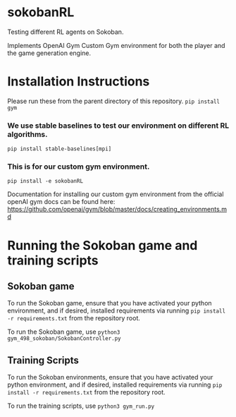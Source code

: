# sokobanRL
Testing different RL agents on Sokoban.

Implements OpenAI Gym Custom Gym environment for both the player and the game generation engine.

# Installation Instructions
Please run these from the parent directory of this repository.
`pip install gym`

### We use stable baselines to test our environment on different RL algorithms.
`pip install stable-baselines[mpi]`

### This is for our custom gym environment.
`pip install -e sokobanRL`

Documentation for installing our custom gym environment from the official openAI gym docs can be found here: 
https://github.com/openai/gym/blob/master/docs/creating_environments.md 


# Running the Sokoban game and training scripts

## Sokoban game

To run the Sokoban game, ensure that you have activated your python environment, and if desired, installed requirements via running `pip install -r requirements.txt` from the repository root.

To run the Sokoban game, use `python3 gym_498_sokoban/SokobanController.py`


## Training Scripts

To run the Sokoban environments, ensure that you have activated your python environment, and if desired, installed requirements via running `pip install -r requirements.txt` from the repository root.

To run the training scripts, use `python3 gym_run.py`